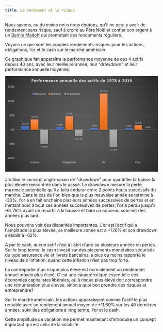 ```yaml
---
title: Le rendement et le risque
---
```


Nous savons, ou du moins nous nous doutons, qu'il ne peut y avoir de rendement sans risque, sauf à croire au Père Noël et confier son argent à un [Bernie Madoff](https://en.wikipedia.org/wiki/Bernie_Madoff) qui promettait des rendements réguliers. 

Voyons ce que sont les couples rendements-risques pour les actions, obligations, l’or et le cash sur le marché américain.

Ce graphique fait apparaître la performance moyenne de ces 4 actifs depuis 40 ans, avec leur meilleure année, leur "drawdown" et leur performance annuelle moyenne.

![Performance annuelle des actifs](./images/perf-annuelle-actifs.png)

J'utilise le concept anglo-saxon de "drawdown" pour quantifier la baisse la plus élevée rencontrée dans le passé. Le drawdown mesure la perte maximale potentielle qu'il a fallu endurer entre 2 points hauts successifs du marché. Dans le cas de l'or, bien que la plus mauvaise année se termine à -33%, l'or a en fait enchaîné plusieurs années successives de pertes et en mettant bout à bout ces années successives de pertes, l'or a perdu jusqu'à -61,78% avant de repartir à la hausse et faire un nouveau sommet des années plus tard.

Nous pouvons voir des disparités importantes. L'or est l’actif qui a l'amplitude la plus élevée, sa meilleure année est à +126% et son drawdown s’établit à -62%.

A par le cash, aucun actif n’est à l’abri d’une ou plusieurs années en pertes. Sur le long terme, le cash investi sur des placements monétaires sécurisés du type assurance vie et livrets bancaires, a plus ou moins rapporté le niveau de d’inflation, quand cette inflation n’est pas trop forte.

La contrepartie d'un risque plus élevé est normalement un rendement annuel moyen plus élevé. C'est une caractéristique essentielle des économies capitalistes libérales, où à risque plus élevé doit correspondre une rémunération plus élevée, sinon à quoi bon prendre des risques et entreprendre?

Sur le marché américain, les actions apparaissent comme l'actif le plus rentable avec un rendement annuel moyen de +11,60% sur les 40 dernières années, suivi des obligations à long terme, l'or et le cash.

Cette amplitude de variation me permet maintenant d'introduire un concept important qui est celui de la volatilité.
